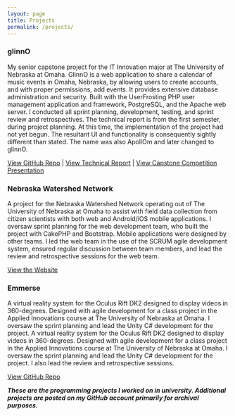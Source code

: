 ```yaml
---
layout: page
title: Projects
permalink: /projects/
---
```


### glinnO

My senior capstone project for the IT Innovation major at The University of Nebraska at Omaha. GlinnO is a web application to share a calendar of music events in Omaha, Nebraska, by allowing users to create accounts, and with proper permissions, add events. It provides extensive database administration and security. Built with the UserFrosting PHP user management application and framework, PostgreSQL, and the Apache web server. I conducted all sprint planning, development, testing, and sprint review and retrospectives.  The technical report is from the first semester, during project planning. At this time, the implementation of the project had not yet begun. The resultant UI and functionality is consequently sightly different than stated. The name was also ApollOm and later changed to glinnO.

[View GitHub Repo][glinnO] |
[View Technical Report][Report] |
[View Capstone Competition Presentation][Presentation]

### Nebraska Watershed Network

A project for the Nebraska Watershed Network operating out of The University of Nebraska at Omaha to assist with field data collection from citizen scientists with both web and Android/iOS mobile applications. I oversaw sprint planning for the web development team, who built the project with CakePHP and Bootstrap. Mobile applications were designed by other teams. I led the web team in the use of the SCRUM agile development system, ensured regular discussion between team members, and lead the review and retrospective sessions for the web team.

[View the Website][Watershed]

### Emmerse

A virtual reality system for the Oculus Rift DK2 designed to display videos in 360-degrees. Designed with agile development for a class project in the Applied Innovations course at The University of Nebraska at Omaha. I oversaw the sprint planning and lead the Unity C# development for the project. A virtual reality system for the Oculus Rift DK2 designed to display videos in 360-degrees. Designed with agile development for a class project in the Applied Innovations course at The University of Nebraska at Omaha. I oversaw the sprint planning and lead the Unity C# development for the project. I also lead the review and retrospective sessions.

[View GitHub Repo][Emmerse]

**_These are the programming projects I worked on in university. Additional projects are posted on my GitHub account primarily for archival purposes._**

[glinnO]: https://github.com/link9313/glinno "glinnO GitHub Repo"
[Report]: /assets/nlauber_report.pdf "glinnO Technical Report"
[Presentation]: /assests/glinno_cap.pdf" "glinnO Capstone Competition"
[Watershed]: https://www.newatershed.net "Nebraska Watershed Network Website"
[Emmerse]: https://github.com/link9313/Emmerse "Emmerse GitHub Repo"
